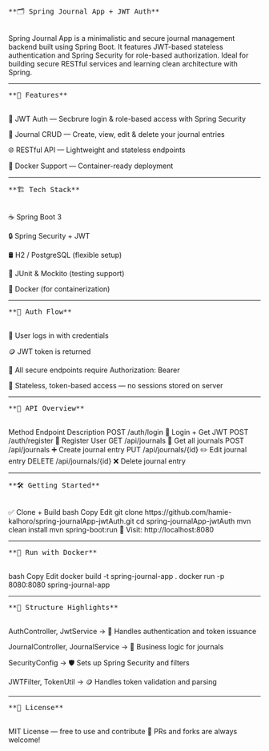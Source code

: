 <pre>**🗂️ Spring Journal App + JWT Auth**</pre>
<br>
  Spring Journal App is a minimalistic and secure journal management backend built using Spring Boot.
  It features JWT-based stateless authentication and Spring Security for role-based authorization.
  Ideal for building secure RESTful services and learning clean architecture with Spring.

---

<pre>**🚀 Features**</pre>
<br>
  🔐 JWT Auth — Secbrure login & role-based access with Spring Security
  
  📓 Journal CRUD — Create, view, edit & delete your journal entries
  
  🌐 RESTful API — Lightweight and stateless endpoints
  
  🐳 Docker Support — Container-ready deployment

---

<pre>**🏗️ Tech Stack**</pre>
<br>
  ☕ Spring Boot 3
  
  🔒 Spring Security + JWT
  
  🛢️ H2 / PostgreSQL (flexible setup)
  
  🧪 JUnit & Mockito (testing support)
  
  🐳 Docker (for containerization)

---

<pre>**🔐 Auth Flow**</pre>
<br>
  👤 User logs in with credentials
  
  🪙 JWT token is returned
  
  🔐 All secure endpoints require Authorization: Bearer <token>
  
  🔄 Stateless, token-based access — no sessions stored on server

---

<pre>**🧭 API Overview**</pre>
<br>
  Method	Endpoint	Description
  POST	/auth/login	🔐 Login + Get JWT
  POST	/auth/register	🧾 Register User
  GET	/api/journals	📓 Get all journals
  POST	/api/journals	➕ Create journal entry
  PUT	/api/journals/{id}	✏️ Edit journal entry
  DELETE	/api/journals/{id}	❌ Delete journal entry

---

<pre>**🛠️ Getting Started**</pre>
<br>
  ✅ Clone + Build
  bash
  Copy
  Edit
  git clone https://github.com/hamie-kalhoro/spring-journalApp-jwtAuth.git
  cd spring-journalApp-jwtAuth
  mvn clean install
  mvn spring-boot:run
  🔗 Visit: http://localhost:8080

---

<pre>**🐳 Run with Docker**</pre>
<br>
  bash
  Copy
  Edit
  docker build -t spring-journal-app .
  docker run -p 8080:8080 spring-journal-app

---

<pre>**📁 Structure Highlights**</pre>
<br>
  AuthController, JwtService → 🔐 Handles authentication and token issuance
  
  JournalController, JournalService → 📓 Business logic for journals
  
  SecurityConfig → 🛡️ Sets up Spring Security and filters
  
  JWTFilter, TokenUtil → 🪙 Handles token validation and parsing

---

<pre>**📜 License**</pre>
<br>
  MIT License — free to use and contribute 🤝
  PRs and forks are always welcome!

